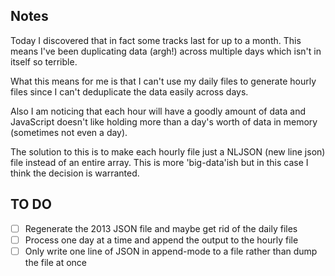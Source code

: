 ## Notes

Today I discovered that in fact some tracks last for up to a month.  This means I've been duplicating data (argh!) across multiple days which isn't in itself so terrible.

What this means for me is that I can't use my daily files to generate hourly files since I can't deduplicate the data easily across days.

Also I am noticing that each hour will have a goodly amount of data and JavaScript doesn't like holding more than a day's worth of data in memory (sometimes not even a day).

The solution to this is to make each hourly file just a NLJSON (new line json) file instead of an entire array.  This is more 'big-data'ish but in this case I think the decision is warranted.  


## TO DO


- [ ] Regenerate the 2013 JSON file and maybe get rid of the daily files
- [ ] Process one day at a time and append the output to the hourly file
- [ ] Only write one line of JSON in append-mode to a file rather than dump the file at once
